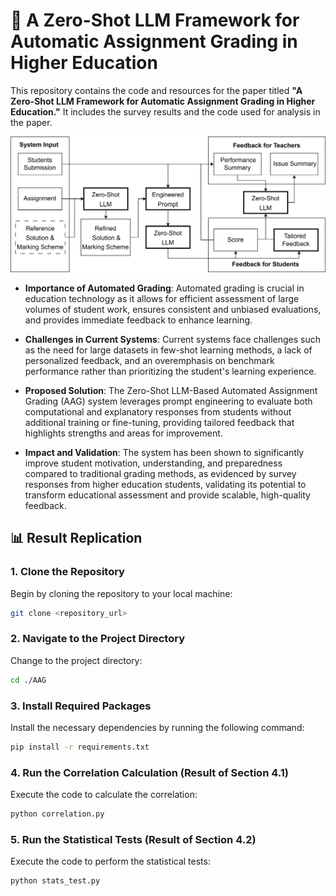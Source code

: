 # 📝 A Zero-Shot LLM Framework for Automatic Assignment Grading in Higher Education

This repository contains the code and resources for the paper titled **"A Zero-Shot LLM Framework for Automatic Assignment Grading in Higher Education."** It includes the survey results and the code used for analysis in the paper.

<p align="center">
  <img src="https://github.com/calvinyeungck/Automated_Assignment_Grading/blob/main/img/fig1.png" alt="System Overview" width="600"/>
</p>

- **Importance of Automated Grading**: Automated grading is crucial in education technology as it allows for efficient assessment of large volumes of student work, ensures consistent and unbiased evaluations, and provides immediate feedback to enhance learning.

- **Challenges in Current Systems**: Current systems face challenges such as the need for large datasets in few-shot learning methods, a lack of personalized feedback, and an overemphasis on benchmark performance rather than prioritizing the student's learning experience.

- **Proposed Solution**: The Zero-Shot LLM-Based Automated Assignment Grading (AAG) system leverages prompt engineering to evaluate both computational and explanatory responses from students without additional training or fine-tuning, providing tailored feedback that highlights strengths and areas for improvement.

- **Impact and Validation**: The system has been shown to significantly improve student motivation, understanding, and preparedness compared to traditional grading methods, as evidenced by survey responses from higher education students, validating its potential to transform educational assessment and provide scalable, high-quality feedback.

## 📊 Result Replication

### 1. Clone the Repository
Begin by cloning the repository to your local machine:
```bash
git clone <repository_url>
```
### 2. Navigate to the Project Directory
Change to the project directory:
```bash
cd ./AAG
```
### 3. Install Required Packages
Install the necessary dependencies by running the following command:
```bash
pip install -r requirements.txt
```
### 4. Run the Correlation Calculation (Result of Section 4.1)
Execute the code to calculate the correlation:
```bash
python correlation.py
```
### 5. Run the Statistical Tests (Result of Section 4.2)
Execute the code to perform the statistical tests:
```bash
python stats_test.py
```
